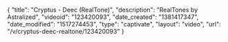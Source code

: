 {
    "title": "Cryptus - Deec (RealTone)",
    "description": "RealTones by Astralized",
    "videoid": "123420093",
    "date_created": "1381417347",
    "date_modified": "1517274453",
    "type": "captivate",
    "layout": "video",
    "url": "\/v\/cryptus-deec-realtone\/123420093"
}